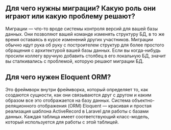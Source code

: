 ## Для чего нужны миграции? Какую роль они играют или какую проблему решают?
Миграции — что-то вроде системы контроля версий для вашей базы данных. Они позволяют вашей команде изменять структуру БД, в то же время оставаясь в курсе изменений других участников. Миграции обычно идут рука об руку с построителем структур для более простого обращения с архитектурой вашей базы данных. Если вы когда-нибудь просили коллегу вручную добавить столбец в его локальную БД, значит вы сталкивались с проблемой, которую решают миграции БД.

## Для чего нужен Eloquent ORM?
Это фреймворк внутри фреймворка, который определяет то, как создаются сущности, как они связываются друг с другом и каким образом все это отображается на базу данных. Система объектно-реляционного отображения (ORM) Eloquent — красивая и простая реализация шаблона ActiveRecord в Laravel для работы с базами данных. Каждая таблица имеет соответствующий класс-модель, который используется для работы с этой таблицей.


